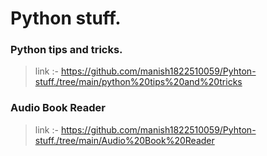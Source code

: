 # Python stuff.
### Python tips and tricks. 
> link :- https://github.com/manish1822510059/Pyhton-stuff./tree/main/python%20tips%20and%20tricks
### Audio Book Reader  
> link :- https://github.com/manish1822510059/Pyhton-stuff./tree/main/Audio%20Book%20Reader
